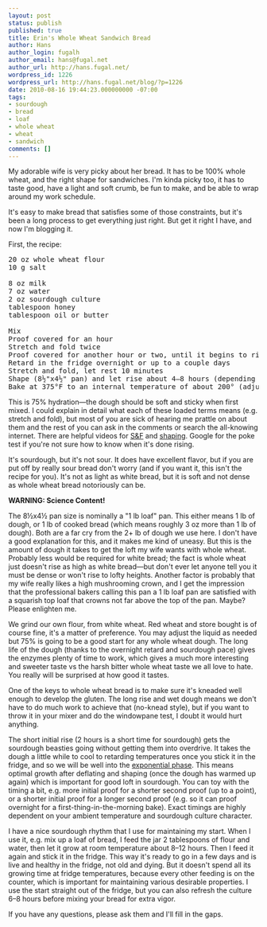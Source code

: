 ```yaml
---
layout: post
status: publish
published: true
title: Erin's Whole Wheat Sandwich Bread
author: Hans
author_login: fugalh
author_email: hans@fugal.net
author_url: http://hans.fugal.net/
wordpress_id: 1226
wordpress_url: http://hans.fugal.net/blog/?p=1226
date: 2010-08-16 19:44:23.000000000 -07:00
tags:
- sourdough
- bread
- loaf
- whole wheat
- wheat
- sandwich
comments: []
---
```

My adorable wife is very picky about her bread. It has to be 100% whole wheat, and the right shape for sandwiches. I'm kinda picky too, it has to taste good, have a light and soft crumb, be fun to make, and be able to wrap around my work schedule.

It's easy to make bread that satisfies some of those constraints, but it's been a long process to get everything just right. But get it right I have, and now I'm blogging it.

First, the recipe:

<pre>
20 oz whole wheat flour
10 g salt

8 oz milk
7 oz water
2 oz sourdough culture
tablespoon honey
tablespoon oil or butter

Mix
Proof covered for an hour
Stretch and fold twice
Proof covered for another hour or two, until it begins to rise
Retard in the fridge overnight or up to a couple days
Stretch and fold, let rest 10 minutes
Shape (8½"x4½" pan) and let rise about 4–8 hours (depending on temperature and culture)
Bake at 375°F to an internal temperature of about 200° (adjust for altitude)
</pre>

This is 75% hydration—the dough should be soft and sticky when first mixed. I could explain in detail what each of these loaded terms means (e.g. stretch and fold), but most of you are sick of hearing me prattle on about them and the rest of you can ask in the comments or search the all-knowing internet. There are helpful videos for <a href="http://www.youtube.com/watch?v=13Ah9ES2yTU#t=2m21s">S&F</a> and <a href="http://www.youtube.com/watch?v=Q_3zBaKkxMY">shaping</a>. Google for the poke test if you're not sure how to know when it's done rising.

It's sourdough, but it's not sour. It does have excellent flavor, but if you are put off by really sour bread don't worry (and if you want it, this isn't the recipe for you). It's not as light as white bread, but it is soft and not dense as whole wheat bread notoriously can be.

<b>WARNING: Science Content!</b>

The 8½x4½ pan size is nominally a "1 lb loaf" pan. This either means 1 lb of dough, or 1 lb of cooked bread (which means roughly 3 oz more than 1 lb of dough). Both are a far cry from the 2+ lb of dough we use here. I don't have a good explanation for this, and it makes me kind of uneasy. But this is the amount of dough it takes to get the loft my wife wants with whole wheat. Probably less would be required for white bread; the fact is whole wheat just doesn't rise as high as white bread—but don't ever let anyone tell you it must be dense or won't rise to lofty heights. Another factor is probably that my wife really likes a high mushrooming crown, and I get the impression that the professional bakers calling this pan a 1 lb loaf pan are satisfied with a squarish top loaf that crowns not far above the top of the pan. Maybe? Please enlighten me.

We grind our own flour, from white wheat. Red wheat and store bought is of course fine, it's a matter of preference. You may adjust the liquid as needed but 75% is going to be a good start for any whole wheat dough. The long life of the dough (thanks to the overnight retard and sourdough pace) gives the enzymes plenty of time to work, which gives a much more interesting and sweeter taste vs the harsh bitter whole wheat taste we all love to hate. You really will be surprised at how good it tastes.

One of the keys to whole wheat bread is to make sure it's kneaded well enough to develop the gluten. The long rise and wet dough means we don't have to do much work to achieve that (no-knead style), but if you want to throw it in your mixer and do the windowpane test, I doubt it would hurt anything.

The short initial rise (2 hours is a short time for sourdough) gets the sourdough beasties going without getting them into overdrive. It takes the dough a little while to cool to retarding temperatures once you stick it in the fridge, and so we will be well into the <a href="http://samartha.net/SD/SourdoughDefinition.html#SEC10">exponential phase</a>. This means optimal growth after deflating and shaping (once the dough has warmed up again) which is important for good loft in sourdough. You can toy with the timing a bit, e.g. more initial proof for a shorter second proof (up to a point), or a shorter initial proof for a longer second proof (e.g. so it can proof overnight for a first-thing-in-the-morning bake). Exact timings are highly dependent on your ambient temperature and sourdough culture character.

I have a nice sourdough rhythm that I use for maintaining my start. When I use it, e.g. mix up a loaf of bread, I feed the jar 2 tablespoons of flour and water, then let it grow at room temperature about 8–12 hours. Then I feed it again and stick it in the fridge. This way it's ready to go in a few days and is live and healthy in the fridge, not old and dying. But it doesn't spend all its growing time at fridge temperatures, because every other feeding is on the counter, which is important for maintaining various desirable properties. I use the start straight out of the fridge, but you can also refresh the culture 6–8 hours before mixing your bread for extra vigor.

If you have any questions, please ask them and I'll fill in the gaps.
